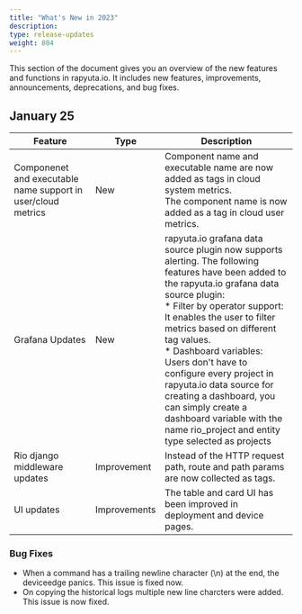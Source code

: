 ```yaml
---
title: "What's New in 2023"
description:
type: release-updates
weight: 804
---
```


This section of the document gives you an overview of the new features and functions in rapyuta.io. It includes new features, improvements, announcements, deprecations, and bug fixes.

## January 25

| Feature | Type | Description |
| ------- | ---- | ----------- |
| Componenet and executable name support in user/cloud metrics | New | Component name and executable name are now added as tags in cloud system metrics. <br> The component name is now added as a tag in cloud user metrics. |
| Grafana Updates | New | rapyuta.io grafana data source plugin now supports alerting. The following features have been added to the rapyuta.io grafana data source plugin: <br> * Filter by operator support: It enables the user to filter metrics based on different tag values. <br> * Dashboard variables: Users don't have to configure every project in rapyuta.io data source for creating a dashboard, you can simply create a dashboard variable with the name rio_project and entity type selected as projects| 
| Rio django middleware updates | Improvement | Instead of the HTTP request path, route and path params are now collected as tags.|
| UI updates | Improvements | The table and card UI has been improved in deployment and device pages.|

### Bug Fixes

* When a command has a trailing newline character (\n) at the end, the deviceedge panics. This issue is fixed now.
* On copying the historical logs multiple new line charcters were added. This issue is now fixed.